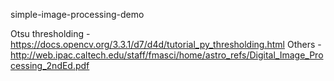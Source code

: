 simple-image-processing-demo

Otsu thresholding - https://docs.opencv.org/3.3.1/d7/d4d/tutorial_py_thresholding.html
Others - http://web.ipac.caltech.edu/staff/fmasci/home/astro_refs/Digital_Image_Processing_2ndEd.pdf
